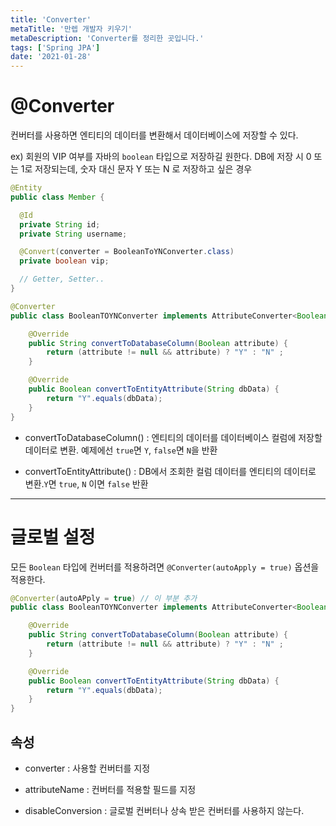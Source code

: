 ```yaml
---
title: 'Converter'
metaTitle: '만렙 개발자 키우기'
metaDescription: 'Converter를 정리한 곳입니다.'
tags: ['Spring JPA']
date: '2021-01-28'
---
```


# @Converter

컨버터를 사용하면 엔티티의 데이터를 변환해서 데이터베이스에 저장할 수 있다.

ex) 회원의 VIP 여부를 자바의 `boolean` 타입으로 저장하길 원한다. DB에 저장 시 0 또는 1로 저장되는데, 숫자 대신 문자 Y 또는 N 로 저장하고 싶은 경우

```java
@Entity
public class Member {

  @Id
  private String id;
  private String username;

  @Convert(converter = BooleanToYNConverter.class)
  private boolean vip;

  // Getter, Setter..
}

@Converter
public class BooleanTOYNConverter implements AttributeConverter<Boolean, String> { // Boolean 타입을 String 타입으로 변환

    @Override
    public String convertToDatabaseColumn(Boolean attribute) {
        return (attribute != null && attribute) ? "Y" : "N" ;
    }

    @Override
    public Boolean convertToEntityAttribute(String dbData) {
        return "Y".equals(dbData);
    }
}
```

- convertToDatabaseColumn() : 엔티티의 데이터를 데이터베이스 컬럼에 저장할 데이터로 변환. 예제에선 `true`면 `Y`, `false`면 `N`을 반환

* convertToEntityAttribute() : DB에서 조회한 컬럼 데이터를 엔티티의 데이터로 변환.`Y`면 `true`, `N` 이면 `false` 반환

---

# 글로벌 설정

모든 `Boolean` 타입에 컨버터를 적용하려면 `@Converter(autoApply = true)` 옵션을 적용한다.

```java
@Converter(autoAPply = true) // 이 부분 추가
public class BooleanTOYNConverter implements AttributeConverter<Boolean, String> { // Boolean 타입을 String 타입으로 변환

    @Override
    public String convertToDatabaseColumn(Boolean attribute) {
        return (attribute != null && attribute) ? "Y" : "N" ;
    }

    @Override
    public Boolean convertToEntityAttribute(String dbData) {
        return "Y".equals(dbData);
    }
}
```

## 속성

- converter : 사용할 컨버터를 지정

* attributeName : 컨버터를 적용할 필드를 지정

- disableConversion : 글로벌 컨버터나 상속 받은 컨버터를 사용하지 않는다.
